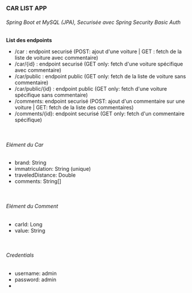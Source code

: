 <h3> CAR LIST APP </h3>
<h6> Spring Boot et MySQL (JPA), Securisée avec Spring Security Basic Auth </h6>
<p> <strong> List des endpoints </strong> </p>
<ul>
    <li>/car : endpoint securisé (POST: ajout d'une voiture | GET : fetch de la liste de voiture avec commentaire) </li>
    <li>/car/{id} : endpoint securisé (GET only: fetch d'une voiture spécifique avec commentaire)</li>
    <li>/car/public : endpoint public (GET only: fetch de la liste de voiture sans commentaire)</li>
    <li>/car/public/{id} : endpoint public (GET only: fetch d'une voiture spécifique sans commentaire)</li>
    <li>/comments: endpoint securisé (POST: ajout d'un commentaire sur une voiture | GET: fetch de la liste des commentaires)</li>
    <li>/comments/{id}: endpoint securisé (GET only: fetch d'un commentaire spécifique)</li>
</ul>
<br/>
<h6> Elément du Car </h6>
<ul>
  <li>brand: String</li>
  <li>immatriculation: String (unique)</li>
  <li>traveledDistance: Double</li>
  <li>comments: String[]</li>
</ul>
<br/>
<h6> Elément du Comment</h6>
<ul>
  <li>carId: Long</li>
  <li>value: String</li>
</ul>
<br/>
<h6> Credentials</h6>
<ul>
  <li> username: admin</li>
  <li> password: admin<li>
</ul>